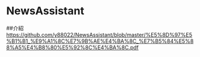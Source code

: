 # NewsAssistant
##介紹
https://github.com/y88022/NewsAssistant/blob/master/%E5%8D%97%E5%B1%B1_%E9%A1%8C%E7%9B%AE%E4%BA%8C_%E7%B5%84%E5%88%A5%E4%B8%80%E5%92%8C%E4%BA%8C.pdf
